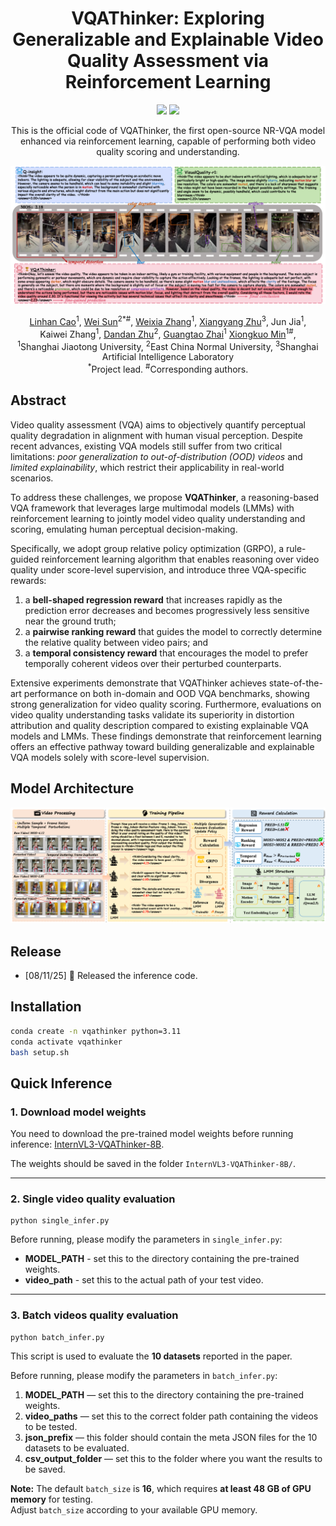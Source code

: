 <div align="center">

# VQAThinker: Exploring Generalizable and Explainable Video Quality Assessment via Reinforcement Learning

 <div>
    <a href="https://arxiv.org/pdf/2508.06051"><img src="https://img.shields.io/badge/Arxiv-2411.03795-blue"/></a>
    <a href="https://huggingface.co/kkkkkklinhan/InternVL3-VQAThinker-8B"><img src="https://img.shields.io/badge/Model-Release-orange"></a>
   </div>


This is the official code of VQAThinker, the first open-source NR-VQA model enhanced via reinforcement learning, capable of performing both video quality scoring and understanding.

<p align="center">
    <img src="images/performance.png" style="max-width:100%; height:auto;">
</p>

  <div>
      <a href="https://scholar.google.com/citations?user=WmE6necAAAAJ&hl=zh-CN" target="_blank">Linhan Cao</a><sup>1</sup>,
      <a href="https://scholar.google.com/citations?hl=zh-CN&user=nDlEBJ8AAAAJ" target="_blank">Wei Sun</a><sup>2</sup><sup>*</sup><sup>#</sup>,
      <a href="https://scholar.google.com/citations?hl=zh-CN&user=KK2nLnQAAAAJ" target="_blank">Weixia Zhang</a><sup>1</sup>,
      <a href="https://scholar.google.com/citations?hl=zh-CN&user=k7YfbnEAAAAJ" target="_blank">Xiangyang Zhu</a><sup>3</sup>,
      Jun Jia<sup>1</sup>,
  </div>

<div>
      Kaiwei Zhang<sup>1</sup>,
      <a href="https://faculty.ecnu.edu.cn/_s47/zdd/list.psp" target="_blank">Dandan Zhu</a><sup>2</sup>,
      <a href="https://ee.sjtu.edu.cn/en/FacultyDetail.aspx?id=24&infoid=153&flag=153" target="_blank">Guangtao Zhai</a><sup>1</sup>
      <a href="https://scholar.google.com/citations?user=91sjuWIAAAAJ&hl=zh-CN&oi=ao" target="_blank">Xiongkuo Min</a><sup>1</sup><sup>#</sup>,
      
  </div>

  <div>
  <sup>1</sup>Shanghai Jiaotong University,  <sup>2</sup>East China Normal University, <sup>3</sup>Shanghai Artificial Intelligence Laboratory
       </div>   
<div>
<sup>*</sup>Project lead. <sup>#</sup>Corresponding authors. 

<div align="left">

## Abstract

Video quality assessment (VQA) aims to objectively quantify perceptual quality degradation in alignment with human visual perception. Despite recent advances, existing VQA models still suffer from two critical limitations: *poor generalization to out-of-distribution (OOD) videos* and *limited explainability*, which restrict their applicability in real-world scenarios. 

To address these challenges, we propose **VQAThinker**, a reasoning-based VQA framework that leverages large multimodal models (LMMs) with reinforcement learning to jointly model video quality understanding and scoring, emulating human perceptual decision-making. 

Specifically, we adopt group relative policy optimization (GRPO), a rule-guided reinforcement learning algorithm that enables reasoning over video quality under score-level supervision, and introduce three VQA-specific rewards:  
1. a **bell-shaped regression reward** that increases rapidly as the prediction error decreases and becomes progressively less sensitive near the ground truth;  
2. a **pairwise ranking reward** that guides the model to correctly determine the relative quality between video pairs; and  
3. a **temporal consistency reward** that encourages the model to prefer temporally coherent videos over their perturbed counterparts.  

Extensive experiments demonstrate that VQAThinker achieves state-of-the-art performance on both in-domain and OOD VQA benchmarks, showing strong generalization for video quality scoring. Furthermore, evaluations on video quality understanding tasks validate its superiority in distortion attribution and quality description compared to existing explainable VQA models and LMMs. These findings demonstrate that reinforcement learning offers an effective pathway toward building generalizable and explainable VQA models solely with score-level supervision.

## Model Architecture

<p align="center">
    <img src="images/model.png" style="max-width:100%; height:auto;">
</p>


<div align="left">

## Release
- [08/11/25] 🤗 Released the inference code.


## Installation

```bash
conda create -n vqathinker python=3.11
conda activate vqathinker
bash setup.sh
```

## Quick Inference


### 1. Download model weights

You need to download the pre-trained model weights before running inference: [InternVL3-VQAThinker-8B](https://huggingface.co/kkkkkklinhan/InternVL3-VQAThinker-8B).


The weights should be saved in the folder `InternVL3-VQAThinker-8B/`.

---


### 2. Single video quality evaluation

```shell
python single_infer.py
```

Before running, please modify the parameters in `single_infer.py`:

- **MODEL_PATH** - set this to the directory containing the pre-trained weights.  
- **video_path** - set this to the actual path of your test video.

---


### 3. Batch videos quality evaluation

```shell
python batch_infer.py
```

This script is used to evaluate the **10 datasets** reported in the paper.

Before running, please modify the parameters in `batch_infer.py`:

1. **MODEL_PATH** — set this to the directory containing the pre-trained weights.  
2. **video_paths** — set this to the correct folder path containing the videos to be tested.  
3. **json_prefix** — this folder should contain the meta JSON files for the 10 datasets to be evaluated.  
4. **csv_output_folder** — set this to the folder where you want the results to be saved.  

**Note:** The default `batch_size` is **16**, which requires **at least 48 GB of GPU memory** for testing.  
Adjust `batch_size` according to your available GPU memory.


